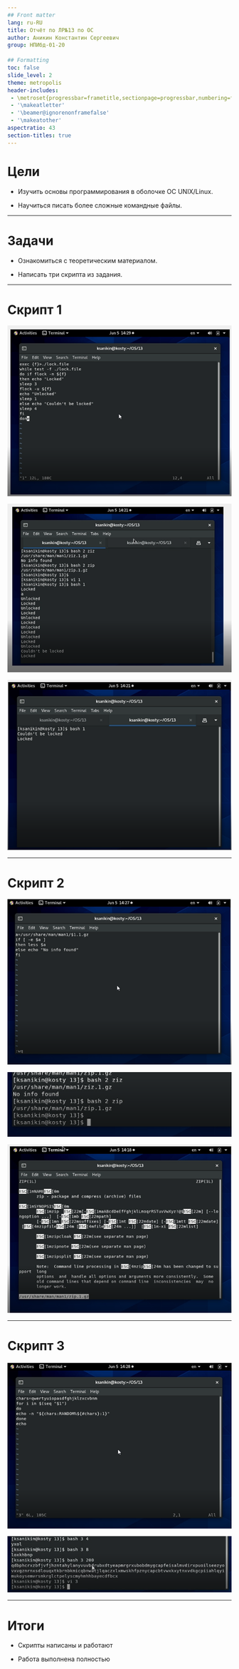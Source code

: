 ```yaml
---
## Front matter
lang: ru-RU
title: Отчёт по ЛР№13 по ОС 
author: Аникин Константин Сергеевич
group: НПИбд-01-20

## Formatting
toc: false
slide_level: 2
theme: metropolis
header-includes: 
 - \metroset{progressbar=frametitle,sectionpage=progressbar,numbering=fraction}
 - '\makeatletter'
 - '\beamer@ignorenonframefalse'
 - '\makeatother'
aspectratio: 43
section-titles: true
---
```


# Цели

- Изучить основы программирования в оболочке ОС UNIX/Linux. 

- Научиться писать более сложные командные файлы.

---

# Задачи

- Ознакомиться с теоретическим материалом.

- Написать три скрипта из задания.

---

# Скрипт 1

![](https://raw.githubusercontent.com/RituLiot/os-13/main/images/11.png)


![](https://raw.githubusercontent.com/RituLiot/os-13/main/images/12.png)


![](https://raw.githubusercontent.com/RituLiot/os-13/main/images/13.png)

---

# Скрипт 2

![](https://raw.githubusercontent.com/RituLiot/os-13/main/images/21.png)


![](https://raw.githubusercontent.com/RituLiot/os-13/main/images/22.png)


![](https://raw.githubusercontent.com/RituLiot/os-13/main/images/23.png)

---

# Скрипт 3

![](https://raw.githubusercontent.com/RituLiot/os-13/main/images/31.png)


![](https://raw.githubusercontent.com/RituLiot/os-13/main/images/32.png)

---

# Итоги

- Скрипты написаны и работают

- Работа выполнена полностью
